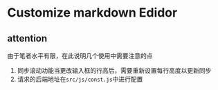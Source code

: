 # Customize markdown Edidor

## attention

由于笔者水平有限，在此说明几个使用中需要注意的点

1. 同步滚动功能当更改输入框的行高后，需要重新设置每行高度以更新同步
2. 请求的后端地址在`src/js/const.js`中进行配置